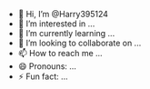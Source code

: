 - 👋 Hi, I’m @Harry395124
- 👀 I’m interested in ...
- 🌱 I’m currently learning ...
- 💞️ I’m looking to collaborate on ...
- 📫 How to reach me ...
- 😄 Pronouns: ...
- ⚡ Fun fact: ...

<!---
Harry395124/Harry395124 is a ✨ special ✨ repository because its `README.md` (this file) appears on your GitHub profile.
You can click the Preview link to take a look at your changes.
---
def add(x, y):
    return x + y

def subtract(x, y):
    return x - y

def multiply(x, y):
    return x * y

def divide(x, y):
    if y == 0:
        return "Error: Division by zero is not allowed."
    return x / y

def main():
    print("Simple Calculator")
    print("Select operation:")
    print("1. Add")
    print("2. Subtract")
    print("3. Multiply")
    print("4. Divide")

    while True:
        choice = input("Enter choice (1/2/3/4) or 'q' to quit: ")

        if choice == 'q':
            print("Exiting the calculator. Goodbye!")
            break

        if choice in ['1', '2', '3', '4']:
            try:
                num1 = float(input("Enter first number: "))
                num2 = float(input("Enter second number: "))

                if choice == '1':
                    print(f"Result: {add(num1, num2)}")
                elif choice == '2':
                    print(f"Result: {subtract(num1, num2)}")
                elif choice == '3':
                    print(f"Result: {multiply(num1, num2)}")
                elif choice == '4':
                    result = divide(num1, num2)
                    print(f"Result: {result}")
            except ValueError:
                print("Invalid input. Please enter numeric values.")
        else:
            print("Invalid choice. Please select a valid operation.")

if __name__ == '__main__':
    main()

